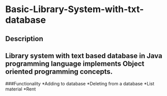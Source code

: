 # Basic-Library-System-with-txt-database
## Description
Library system with text based database in Java programming language implements Object oriented programming concepts.
---
###Functionality
*Adding to database
*Deleting from a database
*List material
*Rent


